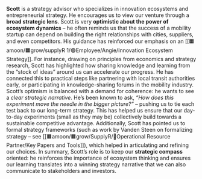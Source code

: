 **Scott** is a strategy advisor who specializes in innovation ecosystems and entrepreneurial strategy. He encourages us to view our venture through a **broad strategic lens**. Scott is very **optimistic about the power of ecosystem dynamics** – he often reminds us that the success of a mobility startup can depend on building the right relationships with cities, suppliers, and even competitors. His guidance has reinforced our emphasis on an [[🟧amoon/🟧grow/supplyR 1/🟢Employee/Angie/Innovation Ecosystem Strategy]]. For instance, drawing on principles from economics and strategy research, Scott has highlighted how sharing knowledge and learning from the “stock of ideas” around us can accelerate our progress. He has connected this to practical steps like partnering with local transit authorities early, or participating in knowledge-sharing forums in the mobility industry. Scott’s optimism is balanced with a demand for coherence: he wants to see a _clear strategic narrative_. He’s been known to ask, _“How does this experiment move the needle in the bigger picture?”_ – pushing us to tie each test back to our long-term strategy. This has helped us ensure that our day-to-day experiments (small as they may be) collectively build towards a sustainable competitive advantage. Additionally, Scott has pointed us to formal strategy frameworks (such as work by Vanden Steen on formalizing strategy – see [[🟧amoon/🟧grow/SupplyR/🔴Operational Resource Partner/Key Papers and Tools]]), which helped in articulating and refining our choices. In summary, Scott’s role is to keep our **strategic compass** oriented: he reinforces the importance of ecosystem thinking and ensures our learning translates into a winning strategy narrative that we can also communicate to stakeholders and investors.